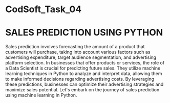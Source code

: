 # CodSoft_Task_04
# SALES PREDICTION USING PYTHON
 Sales prediction involves forecasting the amount of a product that
 customers will purchase, taking into account various factors such as
 advertising expenditure, target audience segmentation, and
 advertising platform selection.
 In businesses that offer products or services, the role of a Data
 Scientist is crucial for predicting future sales. They utilize machine
 learning techniques in Python to analyze and interpret data, allowing
 them to make informed decisions regarding advertising costs. By
 leveraging these predictions, businesses can optimize their
 advertising strategies and maximize sales potential. Let's embark on
 the journey of sales prediction using machine learning in Python.
